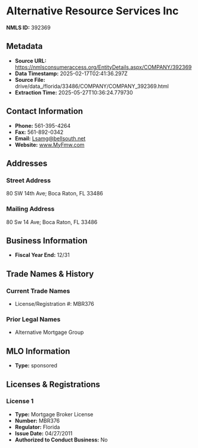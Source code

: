 # Alternative Resource Services Inc

**NMLS ID:** 392369

## Metadata
- **Source URL:** https://nmlsconsumeraccess.org/EntityDetails.aspx/COMPANY/392369
- **Data Timestamp:** 2025-02-17T02:41:36.297Z
- **Source File:** drive/data_/florida/33486/COMPANY/COMPANY_392369.html
- **Extraction Time:** 2025-05-27T10:36:24.779730

## Contact Information
- **Phone:** 561-395-4264
- **Fax:** 561-892-0342
- **Email:** Lsamg@bellsouth.net
- **Website:** www.MyFmw.com

## Addresses
### Street Address
80 SW 14th Ave; Boca Raton, FL 33486

### Mailing Address
80 Sw 14 Ave; Boca Raton, FL 33486

## Business Information
- **Fiscal Year End:** 12/31

## Trade Names & History
### Current Trade Names
- License/Registration #: MBR376

### Prior Legal Names
- Alternative Mortgage Group

## MLO Information
- **Type:** sponsored

## Licenses & Registrations

### License 1
- **Type:** Mortgage Broker License
- **Number:** MBR376
- **Regulator:** Florida
- **Issue Date:** 04/27/2011
- **Authorized to Conduct Business:** No

